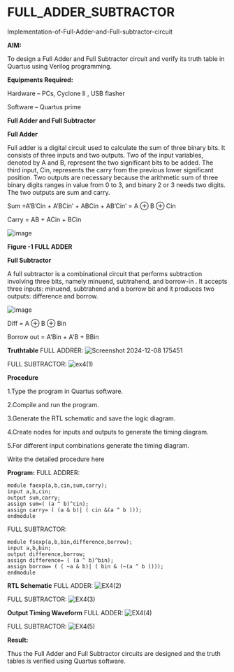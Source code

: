 # FULL_ADDER_SUBTRACTOR

Implementation-of-Full-Adder-and-Full-subtractor-circuit

**AIM:**

To design a Full Adder and Full Subtractor circuit and verify its truth table in Quartus using Verilog programming.

**Equipments Required:**

Hardware – PCs, Cyclone II , USB flasher

Software – Quartus prime

**Full Adder and Full Subtractor**

**Full Adder**

Full adder is a digital circuit used to calculate the sum of three binary bits. It consists of three inputs and two outputs. Two of the input variables, denoted by A and B, represent the two significant bits to be added. The third input, Cin, represents the carry from the previous lower significant position. Two outputs are necessary because the arithmetic sum of three binary digits ranges in value from 0 to 3, and binary 2 or 3 needs two digits. The two outputs are sum and carry.

Sum =A’B’Cin + A’BCin’ + ABCin + AB’Cin’ = A ⊕ B ⊕ Cin 

Carry = AB + ACin + BCin

![image](https://github.com/naavaneetha/FULL_ADDER_SUBTRACTOR/assets/154305477/0f30ba51-5ffb-4198-845f-18e054f675e7)

**Figure -1 FULL ADDER**

**Full Subtractor**

A full subtractor is a combinational circuit that performs subtraction involving three bits, namely minuend, subtrahend, and borrow-in . It accepts three inputs: minuend, subtrahend and a borrow bit and it produces two outputs: difference and borrow.

![image](https://github.com/naavaneetha/FULL_ADDER_SUBTRACTOR/assets/154305477/02b24f51-ab51-4304-9ad6-7b81ffc1ead5)

Diff = A ⊕ B ⊕ Bin 

Borrow out = A'Bin + A'B + BBin

**Truthtable**
FULL ADDRER:
![Screenshot 2024-12-08 175451](https://github.com/user-attachments/assets/0412ba93-3a5b-486c-a6b3-e20c5f23b5f5)

FULL SUBTRACTOR:
![ex4(1)](https://github.com/user-attachments/assets/f4cd0db5-ea14-42a0-b493-c42dcec9c646)

**Procedure**

1.Type the program in Quartus software.

2.Compile and run the program.

3.Generate the RTL schematic and save the logic diagram.

4.Create nodes for inputs and outputs to generate the timing diagram.

5.For different input combinations generate the timing diagram.

Write the detailed procedure here

**Program:**
FULL ADDRER:
```
module faexp(a,b,cin,sum,carry);
input a,b,cin;
output sum,carry;
assign sum=( (a ^ b)^cin);
assign carry= ( (a & b)| ( cin &(a ^ b )));
endmodule
```
FULL SUBTRACTOR:
```
module fsexp(a,b,bin,difference,borrow);
input a,b,bin;
output difference,borrow;
assign difference= ( (a ^ b)^bin);
assign borrow= ( ( ~a & b)| ( bin & (~(a ^ b ))));
endmodule
```
**RTL Schematic**
FULL ADDER:
![EX4(2)](https://github.com/user-attachments/assets/5751569b-4975-43d9-8baf-f2541e650763)

FULL SUBTRACTOR:
![EX4(3)](https://github.com/user-attachments/assets/663296ad-56cd-47c3-9505-6b583667ea17)

**Output Timing Waveform**
FULL ADDER:
![EX4(4)](https://github.com/user-attachments/assets/21bcc89f-c0a1-4000-9dc1-3831b773fc6c)

FULL SUBTRACTOR:
![EX4(5)](https://github.com/user-attachments/assets/e162dbf8-9702-4807-a921-965fbfe07e9c)

**Result:**

Thus the Full Adder and Full Subtractor circuits are designed and the truth tables is verified using Quartus software.



